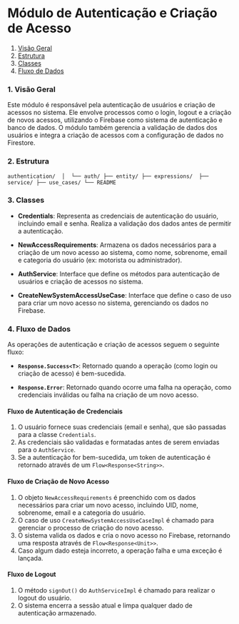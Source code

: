 # Módulo de Autenticação e Criação de Acesso
    
1. [Visão Geral](#1-visão-geral)
2. [Estrutura](#2-estrutura)
3. [Classes](#3-classes)
4. [Fluxo de Dados](#4-fluxo-de-dados)
    
### 1. **Visão Geral**
    
Este módulo é responsável pela autenticação de usuários e criação de acessos no sistema.
Ele envolve processos como o login, logout e a criação de novos acessos, utilizando o Firebase
como sistema de autenticação e banco de dados. O módulo também gerencia a validação de dados dos
usuários e integra a criação de acessos com a configuração de dados no Firestore.
    
### 2. **Estrutura**
    
`authentication/ 
│ 
└── auth/
    ├── entity/
    ├── expressions/ 
    ├── service/
    ├── use_cases/
    └── README`
    

### 3. **Classes**
    
- **Credentials**: Representa as credenciais de autenticação do usuário, incluindo email e senha.
  Realiza a validação dos dados antes de permitir a autenticação.

- **NewAccessRequirements**: Armazena os dados necessários para a criação de um novo acesso ao
  sistema, como nome, sobrenome, email e categoria do usuário (ex: motorista ou administrador).

- **AuthService**: Interface que define os métodos para autenticação de usuários e criação de
  acessos no sistema.

- **CreateNewSystemAccessUseCase**: Interface que define o caso de uso para criar um novo acesso no
  sistema, gerenciando os dados no Firebase.

### 4. **Fluxo de Dados**

As operações de autenticação e criação de acessos seguem o seguinte fluxo:

- **`Response.Success<T>`**: Retornado quando a operação (como login ou criação de acesso) é
  bem-sucedida.

- **`Response.Error`**: Retornado quando ocorre uma falha na operação, como credenciais inválidas ou
  falha na criação de um novo acesso.

#### Fluxo de Autenticação de Credenciais

1. O usuário fornece suas credenciais (email e senha), que são passadas para a classe `Credentials`.
2. As credenciais são validadas e formatadas antes de serem enviadas para o `AuthService`.
3. Se a autenticação for bem-sucedida, um token de autenticação é retornado através de um
   `Flow<Response<String>>`.

#### Fluxo de Criação de Novo Acesso

1. O objeto `NewAccessRequirements` é preenchido com os dados necessários para criar um novo acesso,
   incluindo UID, nome, sobrenome, email e a categoria do usuário.
2. O caso de uso `CreateNewSystemAccessUseCaseImpl` é chamado para gerenciar o processo de criação
   do novo acesso.
3. O sistema valida os dados e cria o novo acesso no Firebase, retornando uma resposta através de
   `Flow<Response<Unit>>`.
4. Caso algum dado esteja incorreto, a operação falha e uma exceção é lançada.

#### Fluxo de Logout

1. O método `signOut()` do `AuthServiceImpl` é chamado para realizar o logout do usuário.
2. O sistema encerra a sessão atual e limpa qualquer dado de autenticação armazenado.